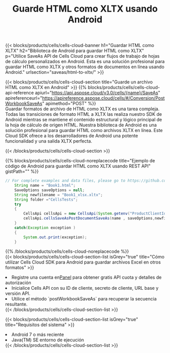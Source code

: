 ﻿---
title:  Guarde HTML como XLTX usando Android
description:  Utilizando Aspose.Cells Cloud SDK para Android para guardar el archivo de formato HTML como archivo de formato XLTX.
kwords: Excel, Save HTML as XLTX, REST, Android
howto: How to save HTML as XLTX using Aspose.Cells Cloud Android library.
---
{{< blocks/products/cells/cells-cloud-banner h1="Guardar HTML como XLTX" h2="Biblioteca de Android para guardar HTML como XLTX" p="Utilice SaveAs API de Cells Cloud para crear flujos de trabajo de hojas de cálculo personalizados en Android. Esta es una solución profesional para guardar HTML como XLTX y otros formatos de documentos en línea usando Android." urlsection="saveas/html-to-xltx/" >}}

{{< blocks/products/cells/cells-cloud-section title="Guarde un archivo HTML como XLTX en Android" >}}
{{% blocks/products/cells/cells-cloud-api-reference apiurl="https://api.aspose.cloud/v3.0/cells/{name}/SaveAs" apireferenceurl="https://apireference.aspose.cloud/cells/#/Conversion/PostWorkbookSaveAs" apimethod="POST" %}}
<br/>
Guardar formatos de archivo de HTML como XLTX es una tarea compleja. Todas las transiciones de formato HTML a XLTX las realiza nuestro SDK de Android mientras se mantiene el contenido estructural y lógico principal de la hoja de cálculo de origen HTML. Nuestra biblioteca de Android es una solución profesional para guardar HTML como archivos XLTX en línea. Este Cloud SDK ofrece a los desarrolladores de Android una potente funcionalidad y una salida XLTX perfecta.

{{< /blocks/products/cells/cells-cloud-section >}}

{{% blocks/products/cells/cells-cloud-noreplacecode title="Ejemplo de código de Android para guardar HTML como XLTX usando REST API" gistPath="" %}}
  
```java
// For complete examples and data files, please go to https://github.com/aspose-cells-cloud/aspose-cells-cloud-android/
    String name = "Book1.html";
    SaveOptions saveOptions = null;
    String newfilename = "Book1_xlsx.xltx";
    String folder ="CellsTests";
    try
    {
        CellsApi cellsApi = new CellsApi(System.getenv("ProductClientId"), System.getenv("ProductClientSecret"));
        cellsApi.cellsSaveAsPostDocumentSaveAs(name , saveOptions,newfilename,false,false,folder,null,null,null,true);                       
    }
    catch(Exception exception )
    {
        System.out.print(exception);
    }
```
  
{{% /blocks/products/cells/cells-cloud-noreplacecode %}}
<br/>
{{< blocks/products/cells/cells-cloud-section-list isGrey="true" title="Cómo utilizar Cells Cloud SDK para Android para guardar archivos Excel en otros formatos" >}}
<li> Registre una cuenta en<a href="https://dashboard.aspose.cloud/">Panel</a> para obtener gratis API cuota y detalles de autorización</li>
<li>Inicialice Cells API con su ID de cliente, secreto de cliente, URL base y versión API.</li>
<li>Utilice el método `postWorkbookSaveAs` para recuperar la secuencia resultante.</li>
{{< /blocks/products/cells/cells-cloud-section-list >}}

{{< blocks/products/cells/cells-cloud-section-list isGrey="true" title="Requisitos del sistema" >}}
<li>Android 7 o más reciente</li>
<li>Java(TM) SE entorno de ejecución</li>
{{< /blocks/products/cells/cells-cloud-section-list >}}
